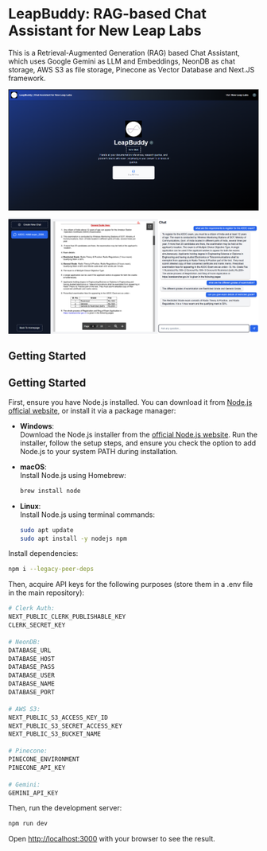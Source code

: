 # LeapBuddy: RAG-based Chat Assistant for New Leap Labs

This is a Retrieval-Augmented Generation (RAG) based Chat Assistant, which uses Google Gemini as LLM and Embeddings, NeonDB as chat storage, AWS S3 as file storage, Pinecone as Vector Database and Next.JS framework.

![LeapBuddy](LeapBuddy.png)

![Chat Page](chat.png)



## Getting Started

## Getting Started

First, ensure you have Node.js installed. You can download it from [Node.js official website](https://nodejs.org/), or install it via a package manager:
- **Windows**:  
  Download the Node.js installer from the [official Node.js website](https://nodejs.org/). Run the installer, follow the setup steps, and ensure you check the option to add Node.js to your system PATH during installation.

- **macOS**:  
  Install Node.js using Homebrew:
  ```bash
  brew install node
  ```
- **Linux**:  
  Install Node.js using terminal commands:
  ```bash
  sudo apt update
  sudo apt install -y nodejs npm
  ```

Install dependencies:

```bash
npm i --legacy-peer-deps
```

Then, acquire API keys for the following purposes (store them in a .env file in the main repository):
```bash
# Clerk Auth:
NEXT_PUBLIC_CLERK_PUBLISHABLE_KEY
CLERK_SECRET_KEY

# NeonDB: 
DATABASE_URL
DATABASE_HOST
DATABASE_PASS
DATABASE_USER
DATABASE_NAME
DATABASE_PORT

# AWS S3: 
NEXT_PUBLIC_S3_ACCESS_KEY_ID
NEXT_PUBLIC_S3_SECRET_ACCESS_KEY
NEXT_PUBLIC_S3_BUCKET_NAME

# Pinecone: 
PINECONE_ENVIRONMENT
PINECONE_API_KEY

# Gemini: 
GEMINI_API_KEY
```

Then, run the development server:
```bash
npm run dev
```

Open [http://localhost:3000](http://localhost:3000) with your browser to see the result.



